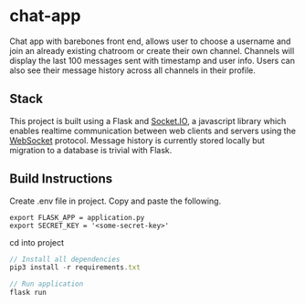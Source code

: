 # chat-app

Chat app with barebones front end, allows user to choose a username and join an already existing chatroom or create their own channel. Channels will display the last 100 messages sent with timestamp and user info. Users can also see their message history across all channels in their profile. 


## Stack
This project is built using a Flask and [Socket.IO](https://socket.io/), a javascript library which enables realtime communication between web clients and servers using the [WebSocket](https://en.wikipedia.org/wiki/WebSocket) protocol. Message history is currently stored locally but migration to a database is trivial with Flask. 

## Build Instructions

Create .env file in project. Copy and paste the following.  
```
export FLASK_APP = application.py
export SECRET_KEY = '<some-secret-key>'

```
cd into project
```javascript
// Install all dependencies
pip3 install -r requirements.txt

// Run application
flask run 


